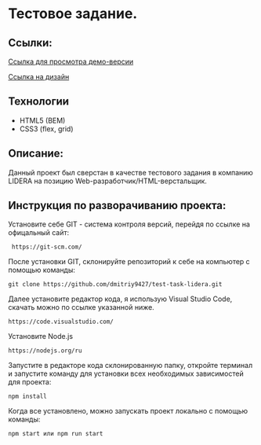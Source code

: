 # Тестовое задание.

## Ссылки:

[Ссылка для просмотра демо-версии](dmitriy9427.github.io/test-task-lidera/)

[Ссылка на дизайн](<https://www.figma.com/file/OeqAaIJlq9PYystjl8IiCy/Kinn-Home-(Copy)?type=design&node-id=1-2&mode=design&t=U1HSvI80qew3iXJQ-0>)

## Технологии

- HTML5 (BEM)
- CSS3 (flex, grid)

## Описание:

Данный проект был сверстан в качестве тестового задания в компанию LIDERA на позицию Web-разработчик/HTML-верстальщик.

## Инструкция по разворачиванию проекта:

Установите себе GIT - система контроля версий, перейдя по ссылке на офицальный сайт:

```
 https://git-scm.com/
```

После установки GIT, склонируйте репозиторий к себе на компьютер с помощью команды:

```
git clone https://github.com/dmitriy9427/test-task-lidera.git
```

Далее установите редактор кода, я использую Visual Studio Code, скачать можно по ссылке указанной ниже.

```
https://code.visualstudio.com/
```

Установите Node.js

```
https://nodejs.org/ru
```

Запустите в редакторе кода склонированную папку, откройте терминал и запустите команду для установки всех необходимых зависимостей для проекта:

```
npm install
```

Когда все установлено, можно запускать проект локально с помощью команды:

```
npm start или npm run start
```
